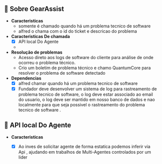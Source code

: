 ## 📖 Sobre GearAssist 
- **Caracteristicas**  
  - somente é chamado quando há um problema tecnico de software 
  - alfred o chama com o id do ticket e descricao do problema 
- **Caracteristicas De chamada**  
  - [X] API local Do Agente
  - 
- **Resolução de problemas** 
  - Acesso direto aos logs de software do cliente para análise de onde ocorreu o problema técnico. 
  - Crio um boletim de problema técnico e chamo  QuantumCore para resolver o problema de software detectado 
- **Dependencias** 
  - [X] alfred chamar quando há um problema tecnico de software 
  - [X] Fundador deve desenvolver um sistema de log para rastreamento de problema tecnico de software, o log deve estar associado ao email do usuario, o log deve ser mantido em nosso banco de dados e nao localmente para que seja possivel o rastreamento do problema tecnico de software .

## 📖 API local Do Agente
- **Caracteristicas** 
  - [X] Ao inves de solicitar agente de forma estatica podemos inferir via Api , ajudando em trabalhos de Multi-Agentes controlados por um lider






    